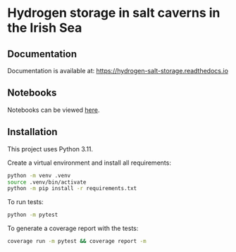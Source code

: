 # Hydrogen storage in salt caverns in the Irish Sea

## Documentation

Documentation is available at: <https://hydrogen-salt-storage.readthedocs.io>

## Notebooks

Notebooks can be viewed [here](https://github.com/nmstreethran/hydrogen-salt-storage/tree/main/docs/notebooks).

## Installation

This project uses Python 3.11.

Create a virtual environment and install all requirements:

```sh
python -m venv .venv
source .venv/bin/activate
python -m pip install -r requirements.txt
```

To run tests:

```sh
python -m pytest
```

To generate a coverage report with the tests:

```sh
coverage run -m pytest && coverage report -m
```
